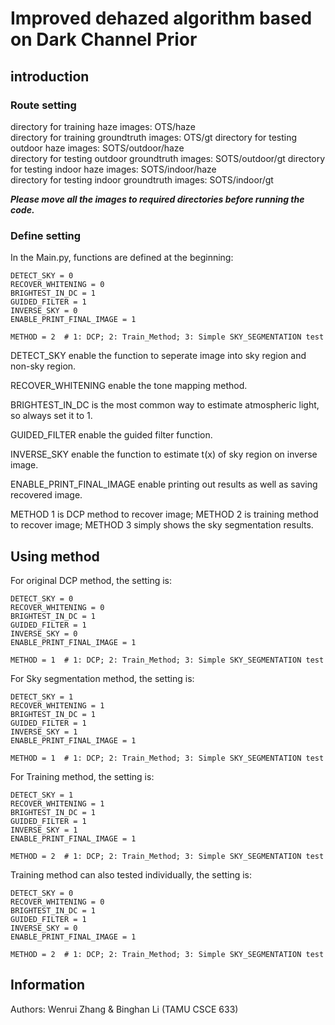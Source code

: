 # Improved dehazed algorithm based on Dark Channel Prior

## introduction

### Route setting
directory for training haze images: OTS/haze  
directory for training groundtruth images: OTS/gt
directory for testing outdoor haze images: SOTS/outdoor/haze  
directory for testing outdoor groundtruth images: SOTS/outdoor/gt
directory for testing indoor haze images: SOTS/indoor/haze  
directory for testing indoor groundtruth images: SOTS/indoor/gt  

***Please move all the images to required directories before running the code.***

### Define setting
In the Main.py, functions are defined at the beginning:  

```
DETECT_SKY = 0
RECOVER_WHITENING = 0
BRIGHTEST_IN_DC = 1
GUIDED_FILTER = 1
INVERSE_SKY = 0
ENABLE_PRINT_FINAL_IMAGE = 1

METHOD = 2  # 1: DCP; 2: Train_Method; 3: Simple SKY_SEGMENTATION test
```
DETECT_SKY enable the function to seperate image into sky region and non-sky region.  

RECOVER_WHITENING enable the tone mapping method.  

BRIGHTEST_IN_DC is the most common way to estimate atmospheric light, so always set it to 1.  

GUIDED_FILTER enable the guided filter function.  

INVERSE_SKY enable the function to estimate t(x) of sky region on inverse image.  

ENABLE_PRINT_FINAL_IMAGE enable printing out results as well as saving recovered image.

METHOD 1 is DCP method to recover image; METHOD 2 is training method to recover image; METHOD 3 simply shows the sky segmentation results.
  
## Using method
For original DCP method, the setting is:  

```
DETECT_SKY = 0
RECOVER_WHITENING = 0
BRIGHTEST_IN_DC = 1
GUIDED_FILTER = 1
INVERSE_SKY = 0
ENABLE_PRINT_FINAL_IMAGE = 1

METHOD = 1  # 1: DCP; 2: Train_Method; 3: Simple SKY_SEGMENTATION test
```  

For Sky segmentation method, the setting is:  

```
DETECT_SKY = 1
RECOVER_WHITENING = 1
BRIGHTEST_IN_DC = 1
GUIDED_FILTER = 1
INVERSE_SKY = 1
ENABLE_PRINT_FINAL_IMAGE = 1

METHOD = 1  # 1: DCP; 2: Train_Method; 3: Simple SKY_SEGMENTATION test
```

For Training method, the setting is:  

```
DETECT_SKY = 1
RECOVER_WHITENING = 1
BRIGHTEST_IN_DC = 1
GUIDED_FILTER = 1
INVERSE_SKY = 1
ENABLE_PRINT_FINAL_IMAGE = 1

METHOD = 2  # 1: DCP; 2: Train_Method; 3: Simple SKY_SEGMENTATION test
```

Training method can also tested individually, the setting is:  

```
DETECT_SKY = 0
RECOVER_WHITENING = 0
BRIGHTEST_IN_DC = 1
GUIDED_FILTER = 1
INVERSE_SKY = 0
ENABLE_PRINT_FINAL_IMAGE = 1

METHOD = 2  # 1: DCP; 2: Train_Method; 3: Simple SKY_SEGMENTATION test
```

## Information
Authors: Wenrui Zhang & Binghan Li  (TAMU CSCE 633)